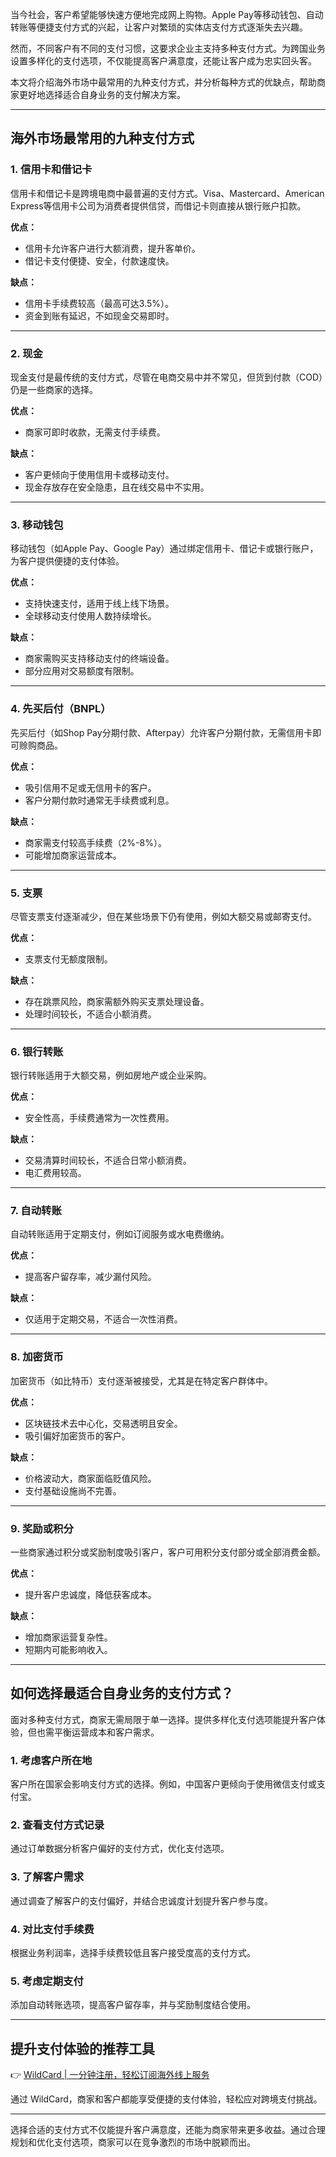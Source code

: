 当今社会，客户希望能够快速方便地完成网上购物。Apple Pay等移动钱包、自动转账等便捷支付方式的兴起，让客户对繁琐的实体店支付方式逐渐失去兴趣。

然而，不同客户有不同的支付习惯，这要求企业主支持多种支付方式。为跨国业务设置多样化的支付选项，不仅能提高客户满意度，还能让客户成为忠实回头客。

本文将介绍海外市场中最常用的九种支付方式，并分析每种方式的优缺点，帮助商家更好地选择适合自身业务的支付解决方案。

---

## 海外市场最常用的九种支付方式

### 1. 信用卡和借记卡

信用卡和借记卡是跨境电商中最普遍的支付方式。Visa、Mastercard、American Express等信用卡公司为消费者提供信贷，而借记卡则直接从银行账户扣款。

**优点：**
- 信用卡允许客户进行大额消费，提升客单价。
- 借记卡支付便捷、安全，付款速度快。

**缺点：**
- 信用卡手续费较高（最高可达3.5%）。
- 资金到账有延迟，不如现金交易即时。

---

### 2. 现金

现金支付是最传统的支付方式，尽管在电商交易中并不常见，但货到付款（COD）仍是一些商家的选择。

**优点：**
- 商家可即时收款，无需支付手续费。

**缺点：**
- 客户更倾向于使用信用卡或移动支付。
- 现金存放存在安全隐患，且在线交易中不实用。

---

### 3. 移动钱包

移动钱包（如Apple Pay、Google Pay）通过绑定信用卡、借记卡或银行账户，为客户提供便捷的支付体验。

**优点：**
- 支持快速支付，适用于线上线下场景。
- 全球移动支付使用人数持续增长。

**缺点：**
- 商家需购买支持移动支付的终端设备。
- 部分应用对交易额度有限制。

---

### 4. 先买后付（BNPL）

先买后付（如Shop Pay分期付款、Afterpay）允许客户分期付款，无需信用卡即可赊购商品。

**优点：**
- 吸引信用不足或无信用卡的客户。
- 客户分期付款时通常无手续费或利息。

**缺点：**
- 商家需支付较高手续费（2%-8%）。
- 可能增加商家运营成本。

---

### 5. 支票

尽管支票支付逐渐减少，但在某些场景下仍有使用，例如大额交易或邮寄支付。

**优点：**
- 支票支付无额度限制。

**缺点：**
- 存在跳票风险，商家需额外购买支票处理设备。
- 处理时间较长，不适合小额消费。

---

### 6. 银行转账

银行转账适用于大额交易，例如房地产或企业采购。

**优点：**
- 安全性高，手续费通常为一次性费用。

**缺点：**
- 交易清算时间较长，不适合日常小额消费。
- 电汇费用较高。

---

### 7. 自动转账

自动转账适用于定期支付，例如订阅服务或水电费缴纳。

**优点：**
- 提高客户留存率，减少漏付风险。

**缺点：**
- 仅适用于定期交易，不适合一次性消费。

---

### 8. 加密货币

加密货币（如比特币）支付逐渐被接受，尤其是在特定客户群体中。

**优点：**
- 区块链技术去中心化，交易透明且安全。
- 吸引偏好加密货币的客户。

**缺点：**
- 价格波动大，商家面临贬值风险。
- 支付基础设施尚不完善。

---

### 9. 奖励或积分

一些商家通过积分或奖励制度吸引客户，客户可用积分支付部分或全部消费金额。

**优点：**
- 提升客户忠诚度，降低获客成本。

**缺点：**
- 增加商家运营复杂性。
- 短期内可能影响收入。

---

## 如何选择最适合自身业务的支付方式？

面对多种支付方式，商家无需局限于单一选择。提供多样化支付选项能提升客户体验，但也需平衡运营成本和客户需求。

### 1. 考虑客户所在地
客户所在国家会影响支付方式的选择。例如，中国客户更倾向于使用微信支付或支付宝。

### 2. 查看支付方式记录
通过订单数据分析客户偏好的支付方式，优化支付选项。

### 3. 了解客户需求
通过调查了解客户的支付偏好，并结合忠诚度计划提升客户参与度。

### 4. 对比支付手续费
根据业务利润率，选择手续费较低且客户接受度高的支付方式。

### 5. 考虑定期支付
添加自动转账选项，提高客户留存率，并与奖励制度结合使用。

---

## 提升支付体验的推荐工具

👉 [WildCard | 一分钟注册，轻松订阅海外线上服务](https://bit.ly/bewildcard)

通过 WildCard，商家和客户都能享受便捷的支付体验，轻松应对跨境支付挑战。

---

选择合适的支付方式不仅能提升客户满意度，还能为商家带来更多收益。通过合理规划和优化支付选项，商家可以在竞争激烈的市场中脱颖而出。